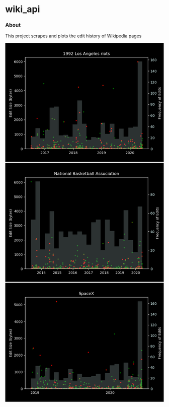 # wiki_api

### About
This project scrapes and plots the edit history of Wikipedia pages

![alt text](figs/1992_Los_Angeles_riots.png)
![alt text](figs/National_Basketball_Association.png)
![alt text](figs/SpaceX.png)
